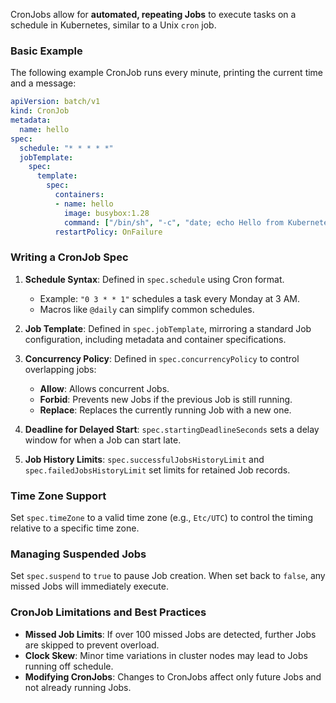 
CronJobs allow for **automated, repeating Jobs** to execute tasks on a schedule in Kubernetes, similar to a Unix `cron` job.

### Basic Example

The following example CronJob runs every minute, printing the current time and a message:

```yaml
apiVersion: batch/v1
kind: CronJob
metadata:
  name: hello
spec:
  schedule: "* * * * *"
  jobTemplate:
    spec:
      template:
        spec:
          containers:
          - name: hello
            image: busybox:1.28
            command: ["/bin/sh", "-c", "date; echo Hello from Kubernetes"]
          restartPolicy: OnFailure
```

### Writing a CronJob Spec

1. **Schedule Syntax**: Defined in `spec.schedule` using Cron format.
   - Example: `"0 3 * * 1"` schedules a task every Monday at 3 AM.
   - Macros like `@daily` can simplify common schedules.

2. **Job Template**: Defined in `spec.jobTemplate`, mirroring a standard Job configuration, including metadata and container specifications.

3. **Concurrency Policy**: Defined in `spec.concurrencyPolicy` to control overlapping jobs:
   - **Allow**: Allows concurrent Jobs.
   - **Forbid**: Prevents new Jobs if the previous Job is still running.
   - **Replace**: Replaces the currently running Job with a new one.

4. **Deadline for Delayed Start**: `spec.startingDeadlineSeconds` sets a delay window for when a Job can start late.

5. **Job History Limits**: `spec.successfulJobsHistoryLimit` and `spec.failedJobsHistoryLimit` set limits for retained Job records.

### Time Zone Support

Set `spec.timeZone` to a valid time zone (e.g., `Etc/UTC`) to control the timing relative to a specific time zone.

### Managing Suspended Jobs

Set `spec.suspend` to `true` to pause Job creation. When set back to `false`, any missed Jobs will immediately execute.

### CronJob Limitations and Best Practices

- **Missed Job Limits**: If over 100 missed Jobs are detected, further Jobs are skipped to prevent overload.
- **Clock Skew**: Minor time variations in cluster nodes may lead to Jobs running off schedule.
- **Modifying CronJobs**: Changes to CronJobs affect only future Jobs and not already running Jobs.

